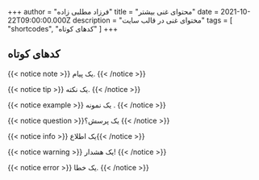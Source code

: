 +++
author = "فرزاد مطلبی زاده"
title = "محتوای غنی بیشتر"
date = 2021-10-22T09:00:00.000Z
description = "مختوای غنی در قالب سایت"
tags = [ "shortcodes", "کدهای کوتاه" ]
+++

## کدهای کوتاه

{{< notice note >}} یک پیام. {{< /notice >}}

{{< notice tip >}} یک نکته. {{< /notice >}}

{{< notice example >}} یک نمونه . {{< /notice >}}

{{< notice question >}}یک پرسش؟ {{< /notice >}}

{{< notice info >}} یک اطلاع{{< /notice >}}

{{< notice warning >}} یک هشدار\! {{< /notice >}}

{{< notice error >}} یک خطا. {{< /notice >}}
